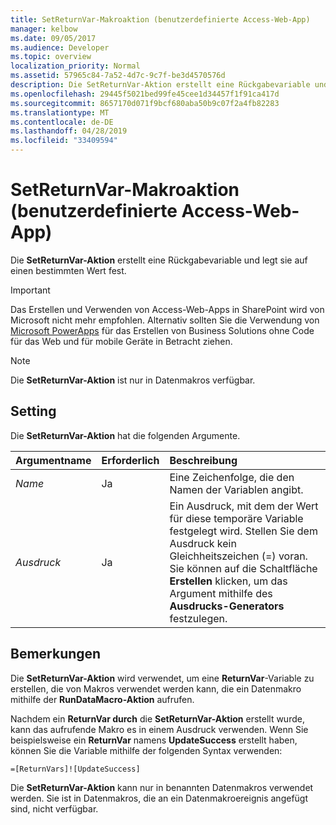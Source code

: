 ```yaml
---
title: SetReturnVar-Makroaktion (benutzerdefinierte Access-Web-App)
manager: kelbow
ms.date: 09/05/2017
ms.audience: Developer
ms.topic: overview
localization_priority: Normal
ms.assetid: 57965c84-7a52-4d7c-9c7f-be3d4570576d
description: Die SetReturnVar-Aktion erstellt eine Rückgabevariable und legt sie auf einen bestimmten Wert fest.
ms.openlocfilehash: 29445f5021bed99fe45cee1d34457f1f91ca417d
ms.sourcegitcommit: 8657170d071f9bcf680aba50b9c07f2a4fb82283
ms.translationtype: MT
ms.contentlocale: de-DE
ms.lasthandoff: 04/28/2019
ms.locfileid: "33409594"
---
```

# <a name="setreturnvar-macro-action-access-custom-web-app"></a>SetReturnVar-Makroaktion (benutzerdefinierte Access-Web-App)

Die **SetReturnVar-Aktion** erstellt eine Rückgabevariable und legt sie auf einen bestimmten Wert fest. 
  
> [!IMPORTANT]
> Das Erstellen und Verwenden von Access-Web-Apps in SharePoint wird von Microsoft nicht mehr empfohlen. Alternativ sollten Sie die Verwendung von [Microsoft PowerApps](https://powerapps.microsoft.com/en-us/) für das Erstellen von Business Solutions ohne Code für das Web und für mobile Geräte in Betracht ziehen. 
  
> [!NOTE]
> Die **SetReturnVar-Aktion** ist nur in Datenmakros verfügbar. 
  
## <a name="setting"></a>Setting

Die **SetReturnVar-Aktion** hat die folgenden Argumente. 
  
|**Argumentname**|**Erforderlich**|**Beschreibung**|
|:-----|:-----|:-----|
| _Name_ <br/> |Ja  <br/> |Eine Zeichenfolge, die den Namen der Variablen angibt.  <br/> |
| _Ausdruck_ <br/> |Ja  <br/> |Ein Ausdruck, mit dem der Wert für diese temporäre Variable festgelegt wird. Stellen Sie dem Ausdruck kein Gleichheitszeichen (=) voran. Sie können auf die Schaltfläche **Erstellen** klicken, um das Argument mithilfe des **Ausdrucks-Generators** festzulegen.  <br/> |
   
## <a name="remarks"></a>Bemerkungen

Die **SetReturnVar-Aktion** wird verwendet, um eine **ReturnVar**-Variable zu erstellen, die von Makros verwendet werden kann, die ein Datenmakro mithilfe der **RunDataMacro-Aktion** aufrufen. 
  
Nachdem ein **ReturnVar durch** die **SetReturnVar-Aktion** erstellt wurde, kann das aufrufende Makro es in einem Ausdruck verwenden. Wenn Sie beispielsweise ein **ReturnVar** namens **UpdateSuccess** erstellt haben, können Sie die Variable mithilfe der folgenden Syntax verwenden:
  
`=[ReturnVars]![UpdateSuccess]`

Die **SetReturnVar-Aktion** kann nur in benannten Datenmakros verwendet werden. Sie ist in Datenmakros, die an ein Datenmakroereignis angefügt sind, nicht verfügbar. 
  

